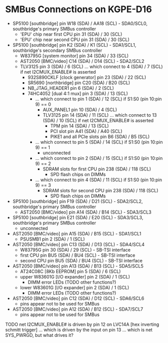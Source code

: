 SMBus Connections on KGPE-D16
=============================

* SP5100 [southbridge] pin W18 (SDA) / AA18 (SCL) - SDA0/SCL0, southbridge's primary SMBus controller
  * 'EPU' chip near first CPU pin 31 (SDA) / 30 (SCL)
  * 'EPU' chip near second CPU pin 31 (SDA) / 30 (SCL)
* SP5100 [southbridge] pin K2 (SDA) / K1 (SCL) - SDA1/SCL1, southbridge's secondary SMBus controller
  * W83795G [system monitor] pin 34 (SDA) / 33 (SCL)
  * AST2050 [BMC/video] C14 (SDA) / D14 (SCL) - SDA2/SCL2
  * TLV3125 pin 3 (SDA) / 6 (SCL) ... which connect to 4 (SDA) / 7 (SCL) if net I2CMUX_ENABLE# is asserted
    * 932S890CKLF [clock generator] pin 23 (SDA) / 22 (SCL)
    * SR5690 [northbridge] pin C20 (SDA) / B20 (SCL)
    * NB_JTAG_HEADER1 pin 6 (SDA) / 2 (SCL)
    * 74HC4052 [dual 4:1 mux] pin 3 (SDA) / 13 (SCL)
      * ... which connect to pin 1 (SDA) / 12 (SCL) if S1:S0 (pin 10:pin 9) == 0
        * AUX_PANEL1 pin 10 (SDA) / 4 (SCL)
        * TLV3125 pin 14 (SDA) / 11 (SCL) ... which connect to 13 (SDA) / 10 (SCL) if net I2CMUX_ENABLE# is asserted
          * TPM pin 14 (SDA) / 13 (SCL)
          * PCI slot pin A41 (SDA) / A40 (SCL)
          * PIKE1 and all PCIe slots pin B6 (SDA) / B5 (SCL)
      * ... which connect to pin 5 (SDA) / 14 (SCL) if S1:S0 (pin 10:pin 9) == 1
        * unconnected
      * ... which connect to pin 2 (SDA) / 15 (SCL) if S1:S0 (pin 10:pin 9) == 2
        * SDRAM slots for first CPU pin 238 (SDA) / 118 (SCL)
          * SPD flash chips on DIMMs
      * ... which connect to pin 4 (SDA) / 11 (SCL) if S1:S0 (pin 10:pin 9) == 3
        * SDRAM slots for second CPU pin 238 (SDA) / 118 (SCL)
          * SPD flash chips on DIMMs
* SP5100 [southbridge] pin F19 (SDA) / D21 (SCL) - SDA2/SCL2, southbridge's primary SMBus controller
  * AST2050 [BMC/video] pin A14 (SDA) / B14 (SCL) - SDA3/SCL3
* SP5100 [southbridge] pin E21 (SDA) / E20 (SCL) - SDA3/SCL3, southbridge's primary SMBus controller
  * unconnected
* AST2050 [BMC/video] pin A15 (SDA) / B15 (SCL) - SDA1/SCL1
  * PSUSMB1 pin 2 (SDA) / 1 (SCL)
* AST2050 [BMC/video] pin C13 (SDA) / D13 (SCL) - SDA4/SCL4
  * W83795G pin 30 (SDA) / 29 (SCL) - SB-TSI interface
  * first CPU pin BU5 (SDA) / BU4 (SCL) - SB-TSI interface
  * second CPU pin BU5 (SDA) / BU4 (SCL) - SB-TSI interface
* AST2050 [BMC/video] pin A13 (SDA) / B13 (SCL) - SDA5/SCL5
  * AT24C08C [8Kb EEPROM] pin 5 (SDA) / 6 (SCL)
  * upper W83601G [I/O expander] pin 2 (SDA) / 1 (SCL)
    * DIMM error LEDs (TODO other functions?)
  * lower W83601G [I/O expander] pin 2 (SDA) / 1 (SCL)
    * DIMM error LEDs (TODO other functions?)
* AST2050 [BMC/video] pin C12 (SDA) / D12 (SCL) - SDA6/SCL6
  * pins appear not to be used for SMBus
* AST2050 [BMC/video] pin A12 (SDA) / B12 (SCL) - SDA7/SCL7
  * pins appear not to be used for SMBus

TODO net I2CMUX_ENABLE# is driven by pin 12 on LVC14A [hex inverting schmitt trigger] ... which is driven by the input on pin 13 ...
which is net SYS_PWRGD, but what drives it?
